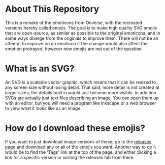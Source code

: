 # About This Repository
This is a remake of the emoticons from Onverse, with the recreated versions hereby called emojis. The goal is to make high quality SVG emojis that are open-source, as similar as possible to the original emoticons, and in some ways diverge from the originals to improve them. There will not be an attempt to improve on an emoticon if the change would also affect the emotion protrayed, however new emojis are not out of the question.

# What is an SVG?
An SVG is a scalable vector graphic, which means that it can be resized to any screen size without losing detail. That said, more detail is not created at larger sizes; the details built in would just become more visible. In addition SVGs are actually just text files describing an image. You can open them up with an editor, but you will need a program like Inkscape or a web browser to view what it looks like as an image.

# How do I download these emojis?
If you want to just download image versions of these, go to the [releases page](https://github.com/Dani21/onverse-emojis/releases) and download any or all of the emojis you want. Another way to do it would be to find the 'Tags' link at the top of the page, and either clicking a link for a specific version or visiting the releases tab from there.
